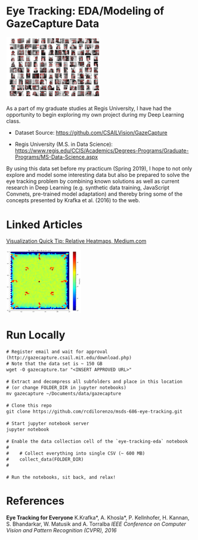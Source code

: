 # Eye Tracking: EDA/Modeling of GazeCapture Data

<img src="visualizations/faces-blurred-grayscale.png" width="50%">

As a part of my graduate studies at Regis University, I have had the opportunity to begin exploring my own project during my Deep Learning class. 

- Dataset Source: https://github.com/CSAILVision/GazeCapture

- Regis University (M.S. in Data Science): https://www.regis.edu/CCIS/Academics/Degrees-Programs/Graduate-Programs/MS-Data-Science.aspx

By using this data set before my practicum (Spring 2019), I hope to not only explore and model some interesting data but also be prepared to solve the eye tracking problem by combining known solutions as well as current research in Deep Learning (e.g. synthetic data training, JavaScript Convnets, pre-trained model adaptation) and thereby bring some of the concepts presented by Krafka et al. (2016) to the web.

# Linked Articles

[Visualization Quick Tip: Relative Heatmaps, Medium.com](https://medium.com/@rcdilorenzo/visualization-quick-tip-relative-heatmaps-86a52a0c5a0c)

<a href="https://medium.com/@rcdilorenzo/visualization-quick-tip-relative-heatmaps-86a52a0c5a0c"><img alt="Visualization Quick Tip: Relative Heatmaps" src="visualizations/screen-points-hexbin-relative.png" width="200"></a>

# Run Locally

```
# Register email and wait for approval (http://gazecapture.csail.mit.edu/download.php)
# Note that the data set is ~ 150 GB
wget -O gazecapture.tar "<INSERT APPROVED URL>"

# Extract and decompress all subfolders and place in this location
# (or change FOLDER_DIR in jupyter notebooks)
mv gazecapture ~/Documents/data/gazecapture

# Clone this repo
git clone https://github.com/rcdilorenzo/msds-686-eye-tracking.git

# Start jupyter notebook server
jupyter notebook

# Enable the data collection cell of the `eye-tracking-eda` notebook
#
#    # Collect everything into single CSV (~ 600 MB)
#    collect_data(FOLDER_DIR)
#

# Run the notebooks, sit back, and relax!
```

# References

**Eye Tracking for Everyone**
K.Krafka\*, A. Khosla\*, P. Kellnhofer, H. Kannan, S. Bhandarkar, W. Matusik and A. Torralba
*IEEE Conference on Computer Vision and Pattern Recognition (CVPR), 2016*
